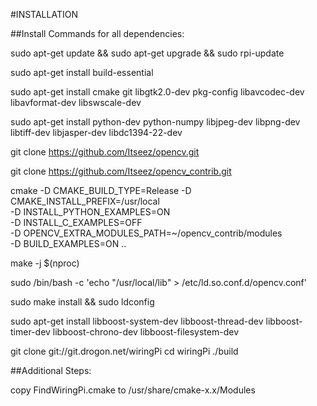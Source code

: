 #INSTALLATION

##Install Commands for all dependencies:

sudo apt-get update && sudo apt-get upgrade && sudo rpi-update

sudo apt-get install build-essential

sudo apt-get install cmake git libgtk2.0-dev pkg-config libavcodec-dev libavformat-dev libswscale-dev

sudo apt-get install python-dev python-numpy libjpeg-dev libpng-dev libtiff-dev libjasper-dev libdc1394-22-dev

git clone https://github.com/Itseez/opencv.git

git clone https://github.com/Itseez/opencv_contrib.git

cmake -D CMAKE_BUILD_TYPE=Release -D CMAKE_INSTALL_PREFIX=/usr/local \
 -D INSTALL_PYTHON_EXAMPLES=ON \
 -D INSTALL_C_EXAMPLES=OFF \
 -D OPENCV_EXTRA_MODULES_PATH=~/opencv_contrib/modules \
 -D BUILD_EXAMPLES=ON ..

 make -j $(nproc)

 sudo /bin/bash -c 'echo "/usr/local/lib" > /etc/ld.so.conf.d/opencv.conf'

 sudo make install && sudo ldconfig

 sudo apt-get install libboost-system-dev libboost-thread-dev libboost-timer-dev libboost-chrono-dev libboost-filesystem-dev

git clone git://git.drogon.net/wiringPi
cd wiringPi
./build

##Additional Steps:

copy FindWiringPi.cmake to /usr/share/cmake-x.x/Modules


